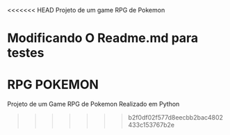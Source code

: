 <<<<<<< HEAD
Projeto de um game RPG de Pokemon

Modificando O Readme.md para testes
=======
# RPG POKEMON

Projeto de um Game RPG de Pokemon Realizado em Python
>>>>>>> b2f0df02f577d8eecbb2bac4802433c153767b2e
